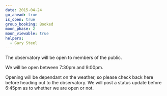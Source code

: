```yaml
---
date: 2015-04-24
go_ahead: true
is_open: true
group_booking: Booked
moon_phase: 2
moon_viewable: true
helpers:
  - Gary Steel
---
```

The observatory will be open to members of the public.

We will be open between 7:30pm and 9:00pm.

Opening will be dependant on the weather, so please check back here before
heading out to the observatory. We will post a status update before 6:45pm
as to whether we are open or not.
